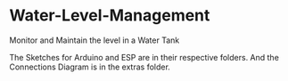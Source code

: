 # Water-Level-Management
Monitor and Maintain the level in a Water Tank


The Sketches for Arduino and ESP are in their respective folders.
And the Connections Diagram is in the extras folder.
